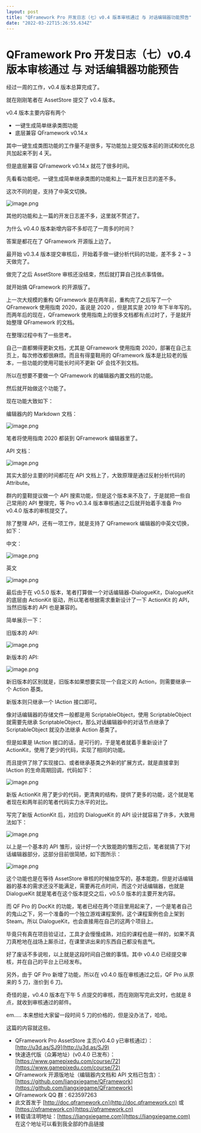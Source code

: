 ```yaml
---
layout: post
title: "QFramework Pro 开发日志（七）v0.4 版本审核通过 与 对话编辑器功能预告"
date: "2022-03-22T15:26:55.634Z"
---
```

QFramework Pro 开发日志（七）v0.4 版本审核通过 与 对话编辑器功能预告
=============================================

经过一周的工作，v0.4 版本总算完成了。

就在刚刚笔者在 AssetStore 提交了 v0.4 版本。

v0.4 版本主要内容有两个

*   一键生成简单继承类图功能
*   底层兼容 QFramework v0.14.x

其中一键生成类图功能的工作量不是很多，写功能加上提交版本前的测试和优化总共加起来不到 4 天。

但是底层兼容 QFramework v0.14.x 就花了很多时间。

先看看功能吧，一键生成简单继承类图的功能和上一篇开发日志的差不多。

这次不同的是，支持了中英文切换。

![image.png](https://file.liangxiegame.com/e4e47151-78c8-4fba-afc4-0d6de9daa386.png)

其他的功能和上一篇的开发日志差不多，这里就不赘述了。

为什么 v0.4.0 版本新增内容不多却花了一周多的时间？

答案是都花在了 QFramework 开源版上边了。

最开始 v0.3.4 版本提交审核后，开始着手做一键分析代码的功能，差不多 2 ~ 3 天做完了。

做完了之后 AssetStore 审核还没结束，然后就打算自己找点事情做。

就开始搞 QFramework 的开源版了。

上一次大规模的重构 QFramework 是在两年前，重构完了之后写了一个 QFramework 使用指南 2020，虽说是 2020 ，但是其实是 2019 年下半年写的。而两年后的现在，QFramework 使用指南上的很多文档都有点过时了，于是就开始整理 QFramework 的文档。

在整理过程中有了一些思考。

自己一直都懒得更新文档，尤其是 QFramework 使用指南 2020，部署在自己主页上，每次修改都很麻烦。而且有得童鞋用的 QFramework 版本是比较老的版本，一些功能的使用可能长时间不更新 QF 会找不到文档。

所以在想要不要做一个 QFramework 的编辑器内置文档的功能。

然后就开始做这个功能了。

现在功能大致如下：

编辑器内的 Markdown 文档：

![image.png](https://file.liangxiegame.com/1f17e09d-5257-4642-aa12-4de78cd2ca7b.png)

笔者将使用指南 2020 都装到 QFramework 编辑器里了。

API 文档：

![image.png](https://file.liangxiegame.com/50733ffc-034a-4b93-86e6-85ba825270d3.png)

其实大部分主要的时间都花在 API 文档上了，大致原理是通过反射分析代码的 Attribute。

群内的童鞋提议做一个 API 搜索功能，但是这个版本来不及了，于是就把一些自己常用的 API 整理完，等 Pro v0.3.4 版本审核通过之后就开始着手准备 Pro v0.4.0 版本的审核提交了。

除了整理 API，还有一项工作，就是支持了 QFramework 编辑器的中英文切换，如下：

中文：

![image.png](https://file.liangxiegame.com/31d4d081-e26a-4a47-b6e5-554a31515872.png)

英文

![image.png](https://file.liangxiegame.com/adae89b9-8935-4162-af96-f0ff9df820f5.png)

最后由于在 v0.5.0 版本，笔者打算做一个对话编辑器-DialogueKit，DialogueKit 的底层由 ActionKit 驱动，所以笔者根据需求重新设计了一下 ActionKit 的 API，当然旧版本的 API 也是兼容的。

简单展示一下：

旧版本的 API:

![image.png](https://file.liangxiegame.com/2ebb3c9b-d427-435e-8340-dd6e165594e5.png)

新版本的 API:

![image.png](https://file.liangxiegame.com/c524ae43-45f1-4ceb-97a4-9a123df542ca.png)

新旧版本的区别就是，旧版本如果想要实现一个自定义的 Action，则需要继承一个 Action 基类。

新版本则只继承一个 IAction 接口即可。

像对话编辑器的存储文件一般都是用 ScriptableObject，使用 ScriptableObject 就需要先继承 ScriptableObject，那么对话编辑器中的对话节点继承了 ScriptableObject 就没办法继承 Action 基类了。

但是如果是 IAction 接口的话，是可行的，于是笔者就着手重新设计了 ActionKit，使用了更少的代码，实现了相同的功能。

而且提供了除了实现接口、或者继承基类之外新的扩展方式，就是直接拿到 IAction 的生命周期回调，代码如下：

![image.png](https://file.liangxiegame.com/dcec33af-a4ed-4cd7-974f-964766b700df.png)

新版 ActionKit 用了更少的代码，更清爽的结构，提供了更多的功能，这个就是笔者现在和两年前的笔者代码实力水平的对比。

写完了新版 ActionKit 后，对应的 DialogueKit 的 API 设计就容易了许多，大致用法如下：

![image.png](https://file.liangxiegame.com/5fd2ad8e-b2ec-4493-a2ac-661f499a52a0.png)

以上是一个基本的 API 雏形，设计好一个大致能跑的雏形之后，笔者就搞了下对话编辑器部分，这部分目前很简陋，如下图所示：

![image.png](https://file.liangxiegame.com/17594b4e-2e46-4ce6-8aff-321e02bc7855.png)

这个功能也是在等待 AssetStore 审核的时候抽空写的，基本能跑，但是对话编辑器的基本的需求还没不能满足，需要再花点时间，而这个对话编辑器，也就是 DialogueKit 就是笔者在这个版本提交之后，v0.5.0 版本的主要开发内容。

而 QF Pro 的 DocKit 的功能，笔者已经在两个项目里用起来了，一个是笔者自己的鬼山之下，另一个准备的一个独立游戏课程案例，这个课程案例也会上架到 Steam。所以 DialogueKit，也会直接用在自己的这两个项目上。

毕竟只有真在项目验证过，工具才会慢慢成熟，对应的课程也是一样的，如果不真刀真枪地在战场上厮杀过，在课里讲出来的东西自己都没有底气。

好了废话不多说啦，以上就是这段时间自己做的事情。其中 v0.4.0 已经提交审核，并在自己的平台上已经发布。

另外，由于 QF Pro 新增了功能，所以在 v0.4.0 版在审核通过之后，QF Pro 从原来的 5 刀，涨价到 6 刀。

奇怪的是，v0.4.0 版本在下午 5 点提交的审核，而在刚刚写完此文时，也就是 8 点，就收到审核通过的邮件。

em..... 本来想给大家留一段时间 5 刀的价格的，但是没办法了，哈哈。

这篇的内容就这些。

*   QFramework Pro AssetStore 主页(v0.4.0 y已审核通过）：[http://u3d.as/SJ9](http://u3d.as/SJ9)
*   快速迭代版（众筹地址）(v0.4.0 已发布）：[https://www.gamepixedu.com/course/72](https://www.gamepixedu.com/course/72)
*   QFramework 开源版地址（编辑器内文档和 API 文档已包含）：[https://github.com/liangxiegame/QFramework](https://github.com/liangxiegame/QFramework)
*   QFramework QQ 群：623597263
*   此文首发于 [http://doc.qframework.cn](http://doc.qframework.cn) 或 [https://qframework.cn](https://qframework.cn)
*   转载请注明地址：[https://liangxiegame.com](https://liangxiegame.com) 在这个地址可以看到我全部的作品链接